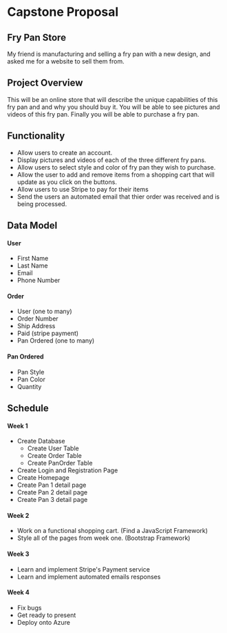 # Capstone Proposal

## Fry Pan Store
My friend is manufacturing and selling a fry pan with a new design, and asked me for a website to sell them from.

## Project Overview
This will be an online store that will describe the unique capabilities of this fry pan and and why you should buy it. You will be able to see pictures and videos of this fry pan. Finally you will be able to purchase a fry pan. 

## Functionality
- Allow users to create an account.
- Display pictures and videos of each of the three different fry pans. 
- Allow users to select style and color of fry pan they wish to purchase.
- Allow the user to add and remove items from a shopping cart that will update as you click on the buttons.
- Allow users to use Stripe to pay for their items
- Send the users an automated email that thier order was received and is being processed.

## Data Model

#### User
- First Name
- Last Name
- Email
- Phone Number

#### Order
- User (one to many)
- Order Number
- Ship Address
- Paid (stripe payment)
- Pan Ordered (one to many)

#### Pan Ordered
- Pan Style
- Pan Color
- Quantity


## Schedule
#### Week 1
- Create Database
  - Create User Table
  - Create Order Table
  - Create PanOrder Table
- Create Login and Registration Page
- Create Homepage
- Create Pan 1 detail page
- Create Pan 2 detail page
- Create Pan 3 detail page

#### Week 2
- Work on a functional shopping cart. (Find a JavaScript Framework)
- Style all of the pages from week one. (Bootstrap  Framework)

#### Week 3
- Learn and implement Stripe's Payment service
- Learn and implement automated emails responses

#### Week 4
- Fix bugs
- Get ready to present
- Deploy onto Azure
